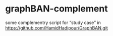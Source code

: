 # graphBAN-complement
some complementry script for “study case” in https://github.com/HamidHadipour/GraphBAN.git
